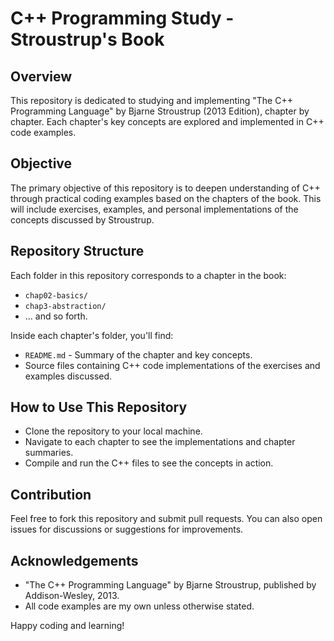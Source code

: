 # C++ Programming Study - Stroustrup's Book

## Overview
This repository is dedicated to studying and implementing "The C++ Programming Language" by Bjarne Stroustrup (2013 Edition), chapter by chapter. Each chapter's key concepts are explored and implemented in C++ code examples.

## Objective
The primary objective of this repository is to deepen understanding of C++ through practical coding examples based on the chapters of the book. This will include exercises, examples, and personal implementations of the concepts discussed by Stroustrup.

## Repository Structure
Each folder in this repository corresponds to a chapter in the book:
- `chap02-basics/`
- `chap3-abstraction/`
- ... and so forth.

Inside each chapter's folder, you'll find:
- `README.md` - Summary of the chapter and key concepts.
- Source files containing C++ code implementations of the exercises and examples discussed.

## How to Use This Repository
- Clone the repository to your local machine.
- Navigate to each chapter to see the implementations and chapter summaries.
- Compile and run the C++ files to see the concepts in action.

## Contribution
Feel free to fork this repository and submit pull requests. You can also open issues for discussions or suggestions for improvements.

## Acknowledgements
- "The C++ Programming Language" by Bjarne Stroustrup, published by Addison-Wesley, 2013.
- All code examples are my own unless otherwise stated.

Happy coding and learning!
